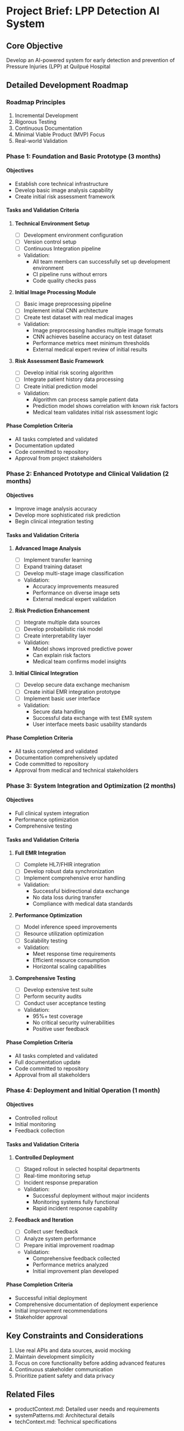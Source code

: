 # Project Brief: LPP Detection AI System

## Core Objective

Develop an AI-powered system for early detection and prevention of Pressure Injuries (LPP) at Quilpué Hospital

## Detailed Development Roadmap

### Roadmap Principles
1. Incremental Development
2. Rigorous Testing
3. Continuous Documentation
4. Minimal Viable Product (MVP) Focus
5. Real-world Validation

### Phase 1: Foundation and Basic Prototype (3 months)

#### Objectives
- Establish core technical infrastructure
- Develop basic image analysis capability
- Create initial risk assessment framework

#### Tasks and Validation Criteria

1. **Technical Environment Setup**
   - [ ] Development environment configuration
   - [ ] Version control setup
   - [ ] Continuous Integration pipeline
   - Validation: 
     * All team members can successfully set up development environment
     * CI pipeline runs without errors
     * Code quality checks pass

2. **Initial Image Processing Module**
   - [ ] Basic image preprocessing pipeline
   - [ ] Implement initial CNN architecture
   - [ ] Create test dataset with real medical images
   - Validation:
     * Image preprocessing handles multiple image formats
     * CNN achieves baseline accuracy on test dataset
     * Performance metrics meet minimum thresholds
     * External medical expert review of initial results

3. **Risk Assessment Basic Framework**
   - [ ] Develop initial risk scoring algorithm
   - [ ] Integrate patient history data processing
   - [ ] Create initial prediction model
   - Validation:
     * Algorithm can process sample patient data
     * Prediction model shows correlation with known risk factors
     * Medical team validates initial risk assessment logic

#### Phase Completion Criteria
- All tasks completed and validated
- Documentation updated
- Code committed to repository
- Approval from project stakeholders

### Phase 2: Enhanced Prototype and Clinical Validation (2 months)

#### Objectives
- Improve image analysis accuracy
- Develop more sophisticated risk prediction
- Begin clinical integration testing

#### Tasks and Validation Criteria

1. **Advanced Image Analysis**
   - [ ] Implement transfer learning
   - [ ] Expand training dataset
   - [ ] Develop multi-stage image classification
   - Validation:
     * Accuracy improvements measured
     * Performance on diverse image sets
     * External medical expert validation

2. **Risk Prediction Enhancement**
   - [ ] Integrate multiple data sources
   - [ ] Develop probabilistic risk model
   - [ ] Create interpretability layer
   - Validation:
     * Model shows improved predictive power
     * Can explain risk factors
     * Medical team confirms model insights

3. **Initial Clinical Integration**
   - [ ] Develop secure data exchange mechanism
   - [ ] Create initial EMR integration prototype
   - [ ] Implement basic user interface
   - Validation:
     * Secure data handling
     * Successful data exchange with test EMR system
     * User interface meets basic usability standards

#### Phase Completion Criteria
- All tasks completed and validated
- Documentation comprehensively updated
- Code committed to repository
- Approval from medical and technical stakeholders

### Phase 3: System Integration and Optimization (2 months)

#### Objectives
- Full clinical system integration
- Performance optimization
- Comprehensive testing

#### Tasks and Validation Criteria

1. **Full EMR Integration**
   - [ ] Complete HL7/FHIR integration
   - [ ] Develop robust data synchronization
   - [ ] Implement comprehensive error handling
   - Validation:
     * Successful bidirectional data exchange
     * No data loss during transfer
     * Compliance with medical data standards

2. **Performance Optimization**
   - [ ] Model inference speed improvements
   - [ ] Resource utilization optimization
   - [ ] Scalability testing
   - Validation:
     * Meet response time requirements
     * Efficient resource consumption
     * Horizontal scaling capabilities

3. **Comprehensive Testing**
   - [ ] Develop extensive test suite
   - [ ] Perform security audits
   - [ ] Conduct user acceptance testing
   - Validation:
     * 95%+ test coverage
     * No critical security vulnerabilities
     * Positive user feedback

#### Phase Completion Criteria
- All tasks completed and validated
- Full documentation update
- Code committed to repository
- Approval from all stakeholders

### Phase 4: Deployment and Initial Operation (1 month)

#### Objectives
- Controlled rollout
- Initial monitoring
- Feedback collection

#### Tasks and Validation Criteria

1. **Controlled Deployment**
   - [ ] Staged rollout in selected hospital departments
   - [ ] Real-time monitoring setup
   - [ ] Incident response preparation
   - Validation:
     * Successful deployment without major incidents
     * Monitoring systems fully functional
     * Rapid incident response capability

2. **Feedback and Iteration**
   - [ ] Collect user feedback
   - [ ] Analyze system performance
   - [ ] Prepare initial improvement roadmap
   - Validation:
     * Comprehensive feedback collected
     * Performance metrics analyzed
     * Initial improvement plan developed

#### Phase Completion Criteria
- Successful initial deployment
- Comprehensive documentation of deployment experience
- Initial improvement recommendations
- Stakeholder approval

## Key Constraints and Considerations

1. Use real APIs and data sources, avoid mocking
2. Maintain development simplicity
3. Focus on core functionality before adding advanced features
4. Continuous stakeholder communication
5. Prioritize patient safety and data privacy

## Related Files
- productContext.md: Detailed user needs and requirements
- systemPatterns.md: Architectural details
- techContext.md: Technical specifications
